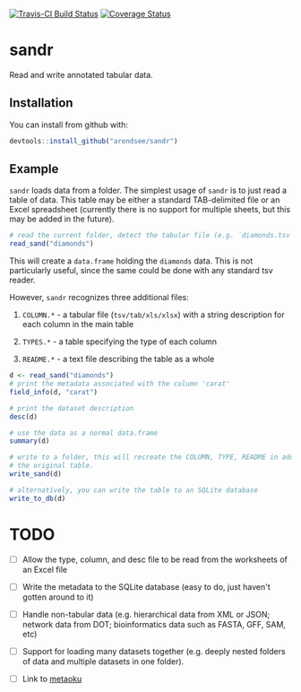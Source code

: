 [![Travis-CI Build Status](https://travis-ci.org/arendsee/sandr.svg?branch=master)](https://travis-ci.org/arendsee/sandr)
[![Coverage Status](https://img.shields.io/codecov/c/github/arendsee/sandr/master.svg)](https://codecov.io/github/arendsee/sandr?branch=master)

# sandr

Read and write annotated tabular data.

## Installation

You can install from github with:

``` R
devtools::install_github("arendsee/sandr")
```

## Example

`sandr` loads data from a folder. The simplest usage of `sandr` is to just read
a table of data. This table may be either a standard TAB-delimited file or an
Excel spreadsheet (currently there is no support for multiple sheets, but this
may be added in the future).


```R
# read the current folder, detect the tabular file (e.g. `diamonds.tsv`)
read_sand("diamonds")
```

This will create a `data.frame` holding the `diamonds` data. This is not
particularly useful, since the same could be done with any standard tsv reader.

However, `sandr` recognizes three additional files:

 1. `COLUMN.*` - a tabular file (`tsv/tab/xls/xlsx`) with a string description
    for each column in the main table

 2. `TYPES.*` - a table specifying the type of each column

 3. `README.*` - a text file describing the table as a whole


``` R
d <- read_sand("diamonds")
# print the metadata associated with the column 'carat'
field_info(d, "carat")

# print the dataset description
desc(d)

# use the data as a normal data.frame
summary(d)

# write to a folder, this will recreate the COLUMN, TYPE, README in addition to
# the original table.
write_sand(d)

# alternatively, you can write the table to an SQLite database
write_to_db(d)
```

# TODO

 - [ ] Allow the type, column, and desc file to be read from the worksheets of
       an Excel file

 - [ ] Write the metadata to the SQLite database (easy to do, just haven't
       gotten around to it)

 - [ ] Handle non-tabular data (e.g. hierarchical data from XML or JSON;
       network data from DOT; bioinformatics data such as FASTA, GFF, SAM, etc)

 - [ ] Support for loading many datasets together (e.g. deeply nested folders
       of data and multiple datasets in one folder).

 - [ ] Link to [metaoku](https://github.com/arendsee/metaoku)
